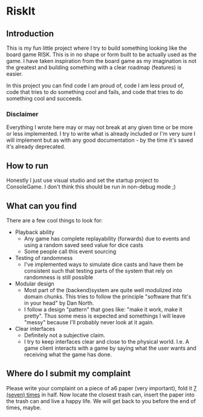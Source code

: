 # RiskIt

## Introduction

This is my fun little project where I try to build something looking like the board game RISK. This is in no shape or form built to be actually used as the game. I have taken inspiration from the board game as my imagination is not the greatest and building something with a clear roadmap (features) is easier.

In this project you can find code I am proud of, code I am less proud of, code that tries to do something cool and fails, and code that tries to do something cool and succeeds.

### Disclaimer

Everything I wrote here may or may not break at any given time or be more or less implemented. I try to write what is already included or I'm very sure I will implement but as with any good documentation - by the time it's saved it's already deprecated.

## How to run

Honestly I just use visual studio and set the startup project to ConsoleGame. I don't think this should be run in non-debug mode ;)

## What can you find

There are a few cool things to look for:

* Playback ability
    * Any game has complete replayability (forwards) due to events and using a random saved seed value for dice casts
    * Some people call this event sourcing
* Testing of randomness
    * I've implemented ways to simulate dice casts and have them be consistent such that testing parts of the system that rely on randomness is still possible
* Modular design
    * Most part of the (backend)system are quite well modulized into domain chunks. This tries to follow the principle "software that fit's in your head" by Dan North.
    * I follow a design "pattern" that goes like: "make it work, make it pretty". Thus some mess is expected and somethings I will leave "messy" because I'll probably never look at it again.
* Clear interfaces
    * Definitely not a subjective claim.
    * I try to keep interfaces clear and close to the physical world. I.e. A game client interacts with a game by saying what the user wants and receiving what the game has done.

## Where do I submit my complaint

Please write your complaint on a piece of a6 paper (very important), fold it [7 (seven) times](https://www.youtube.com/watch?v=6EQeh2aK81Q) in half.
Now locate the closest trash can, insert the paper into the trash can and live a happy life. We will get back to you before the end of times, maybe.

